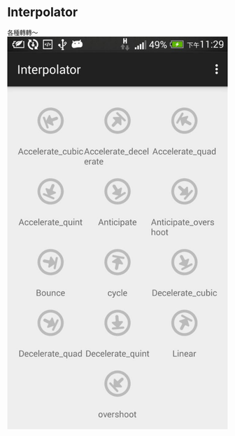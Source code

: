 # Interpolator
各種轉轉～
![Screenshot](https://github.com/cuber5566/Interpolater/blob/master/app/src/main/res/drawable/readme_pic1.jpg)
